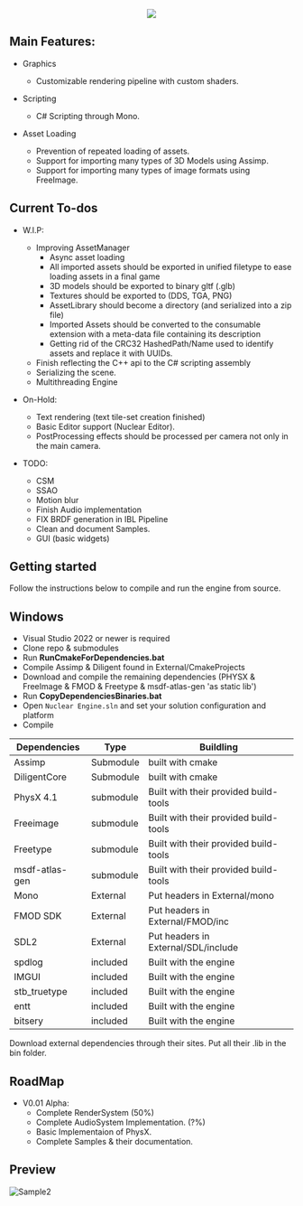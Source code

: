 <p align="center">
  <img src="https://user-images.githubusercontent.com/11663821/206862862-6e1c396d-f782-43e8-bbc1-1bb7f8a38184.png">
</p>

## Main Features:
  - Graphics
    - Customizable rendering pipeline with custom shaders.
	
  - Scripting 
    - C# Scripting through Mono.

  - Asset Loading
  	- Prevention of repeated loading of assets.
    - Support for importing many types of 3D Models using Assimp.
	- Support for importing many types of image formats using FreeImage.


## Current To-dos 
  - W.I.P:
	- Improving AssetManager
		- Async asset loading
	    - All imported assets should be exported in unified filetype to ease loading assets in a final game
	    - 3D models should be exported to binary gltf (.glb)
		- Textures should be exported to (DDS, TGA, PNG)
		- AssetLibrary should become a directory (and serialized into a zip file)
		- Imported Assets should be converted to the consumable extension with a meta-data file containing its description
		- Getting rid of the CRC32 HashedPath/Name used to identify assets and replace it with UUIDs.
	- Finish reflecting the C++ api to the C# scripting assembly
	- Serializing the scene.
	- Multithreading Engine

	
  - On-Hold:
    - Text rendering (text tile-set creation finished)
	- Basic Editor support (Nuclear Editor).
	- PostProcessing effects should be processed per camera not only in the main camera.

  - TODO:
  	- CSM
	- SSAO
	- Motion blur
    - Finish Audio implementation
	- FIX BRDF generation in IBL Pipeline
	- Clean and document Samples.
	- GUI (basic widgets)

## Getting started

Follow the instructions below to compile and run the engine from source.

## Windows

* Visual Studio 2022 or newer is required
* Clone repo & submodules
* Run **RunCmakeForDependencies.bat**
* Compile Assimp & Diligent found in External/CmakeProjects
* Download and compile the remaining dependencies (PHYSX & FreeImage & FMOD & Freetype & msdf-atlas-gen 'as static lib')
* Run **CopyDependenciesBinaries.bat**
* Open `Nuclear Engine.sln` and set your solution configuration and platform
* Compile 


| Dependencies | Type | Buildling |
| ------ | ------ | ------ |
| Assimp | Submodule | built with cmake |
| DiligentCore | Submodule | built with cmake |
| PhysX 4.1 | submodule | Built with their provided build-tools |
| Freeimage | submodule | Built with their provided build-tools |
| Freetype | submodule | Built with their provided build-tools |
| msdf-atlas-gen | submodule | Built with their provided build-tools |
| Mono | External | Put headers in External/mono |
| FMOD SDK | External | Put headers in External/FMOD/inc  |
| SDL2 | External | Put headers in External/SDL/include |
| spdlog | included | Built with the engine |
| IMGUI | included | Built with the engine |
| stb_truetype | included | Built with the engine |
| entt | included | Built with the engine |
| bitsery | included | Built with the engine |

Download external dependencies through their sites.
Put all their .lib in the bin folder.

## RoadMap
  - V0.01 Alpha:
    - Complete RenderSystem (50%) 
	- Complete AudioSystem Implementation. (?%)
	- Basic Implementaion of PhysX.
	- Complete Samples & their documentation.

## Preview

![Sample2](Sample2.gif "Sample2 Demo Logo") 

